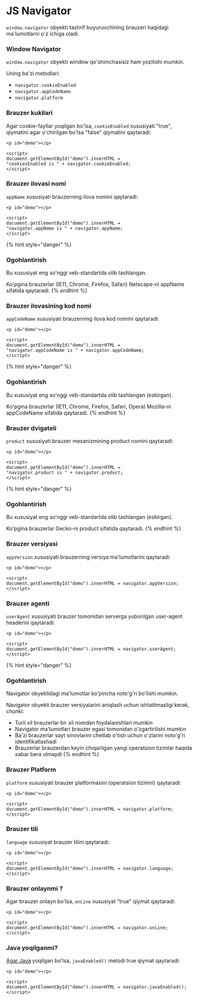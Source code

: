 # JS Navigator

`window.navigator` obyekti tashrif buyuruvchining brauzeri haqidagi ma'lumotlarni o'z ichiga oladi.

### Window Navigator

`window.navigator` obyekti window qo'shimchasisiz ham yozilishi mumkin.

Uning ba'zi metodlari:

* `navigator.cookieEnabled`
* `navigator.appCodeName`
* `navigator.platform`

### Brauzer kukilari

Agar cookie-fayllar yoqilgan bo'lsa, `cookieEnabled` xususiyati "true", qiymatini agar o'chirilgan bo'lsa "false" qiymatini qaytaradi:

```
<p id="demo"></p>

<script>
document.getElementById("demo").innerHTML =
"cookiesEnabled is " + navigator.cookieEnabled;
</script>
```

### Brauzer ilovasi nomi

`appName` xususiyati brauzerning ilova nomini qaytaradi:

```
<p id="demo"></p>

<script>
document.getElementById("demo").innerHTML =
"navigator.appName is " + navigator.appName;
</script>
```

{% hint style="danger" %}
### Ogohlantirish

Bu xususiyat eng soʻnggi veb-standartda olib tashlangan.

Ko'pgina brauzerlar (IE11, Chrome, Firefox, Safari) Netscape-ni appName sifatida qaytaradi.
{% endhint %}

### Brauzer ilovasining kod nomi

`appCodeName` xususiyati brauzerning ilova kod nomini qaytaradi:

```
<p id="demo"></p>

<script>
document.getElementById("demo").innerHTML =
"navigator.appCodeName is " + navigator.appCodeName;
</script>
```

{% hint style="danger" %}
### Ogohlantirish

Bu xususiyat eng soʻnggi veb-standartda olib tashlangan (eskirgan).

Ko'pgina brauzerlar (IE11, Chrome, Firefox, Safari, Opera) Mozilla-ni appCodeName sifatida qaytaradi.
{% endhint %}

### Brauzer dvigateli

`product` xususiyati brauzer mexanizmining product nomini qaytaradi:

```
<p id="demo"></p>

<script>
document.getElementById("demo").innerHTML =
"navigator.product is " + navigator.product;
</script>
```

{% hint style="danger" %}
### Ogohlantirish

Bu xususiyat eng soʻnggi veb-standartda olib tashlangan (eskirgan).

Ko'pgina brauzerlar Gecko-ni product sifatida qaytaradi.
{% endhint %}

### Brauzer versiyasi

`appVersion` xususiyati brauzerning versiya ma'lumotlarini qaytaradi:

```
<p id="demo"></p>

<script>
document.getElementById("demo").innerHTML = navigator.appVersion;
</script>
```

### Brauzer agenti

`userAgent` xususiyati brauzer tomonidan serverga yuborilgan user-agent headerini qaytaradi:

```
<p id="demo"></p>

<script>
document.getElementById("demo").innerHTML = navigator.userAgent;
</script>
```

{% hint style="danger" %}
### Ogohlantirish

Navigator obyektidagi ma'lumotlar ko'pincha noto'g'ri bo'lishi mumkin.

Navigator obyekti brauzer versiyalarini aniqlash uchun ishlatilmasligi kerak, chunki:

* Turli xil brauzerlar bir xil nomdan foydalanishlari mumkin
* Navigator ma'lumotlari brauzer egasi tomonidan o'zgartirilishi mumkin
* Ba'zi brauzerlar sayt sinovlarini chetlab o'tish uchun o'zlarini noto'g'ri identifikatlashadi
* Brauzerlar brauzerdan keyin chiqarilgan yangi operatsion tizimlar haqida xabar bera olmaydi
{% endhint %}

### Brauzer Platform

`platform` xususiyati brauzer platformasini (operatsion tizimni) qaytaradi:

```
<p id="demo"></p>

<script>
document.getElementById("demo").innerHTML = navigator.platform;
</script>
```

### Brauzer tili

`language` xususiyat brauzer tilini qaytaradi:

```
<p id="demo"></p>

<script>
document.getElementById("demo").innerHTML = navigator.language;
</script>
```

### Brauzer onlaynmi ?

Agar brauzer onlayn bo'lsa, `onLine` xususiyat "true" qiymat qaytaradi:

```
<p id="demo"></p>

<script>
document.getElementById("demo").innerHTML = navigator.onLine;
</script>
```

### Java yoqilganmi?

[Agar Java](https://www-w3schools-com.translate.goog/java/default.asp?\_x\_tr\_sl=ru&\_x\_tr\_tl=uz&\_x\_tr\_hl=en&\_x\_tr\_pto=wapp) yoqilgan bo'lsa, `javaEnabled()` metodi true qiymat qaytaradi:

```
<p id="demo"></p>

<script>
document.getElementById("demo").innerHTML = navigator.javaEnabled();
</script>
```
